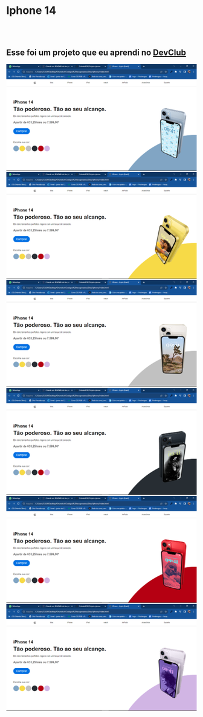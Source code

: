 <h1>Iphone 14</h1>
<br>
<br>
<h2>Esse foi um projeto que eu aprendi no <a href="https://rodolfomori.com.br/devclub">DevClub</a></h2>

<img src="https://github.com/Orlando0292/Iphone/blob/main/img/printiphone/Captura%20de%20Tela%20(13).png?raw=true" />
<img src="https://github.com/Orlando0292/Iphone/blob/main/img/printiphone/Captura%20de%20Tela%20(14).png?raw=true" />
<img src="https://github.com/Orlando0292/Iphone/blob/main/img/printiphone/Captura%20de%20Tela%20(19).png?raw=true" />
<img src="https://github.com/Orlando0292/Iphone/blob/main/img/printiphone/Captura%20de%20Tela%20(20).png?raw=true" />
<img src="https://github.com/Orlando0292/Iphone/blob/main/img/printiphone/Captura%20de%20Tela%20(21).png?raw=true" />
<img src="https://github.com/Orlando0292/Iphone/blob/main/img/printiphone/Captura%20de%20Tela%20(22).png?raw=true" />
